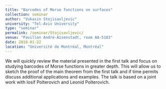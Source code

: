 ```yaml
---
title: "Barcodes of Morse functions on surfaces"
collection: seminar
author: "Vukasin Stojisavljevic"
university: "Tel-Aviv University"
type: "seminar"
permalink: /seminar/Stojisavljevic/
venue: "Pavillon André-Aisenstadt, room AA-5183"
date: 2018-01-22
location: "Université de Montréal, Montréal"
---
```


We will quickly review the material presented in the first talk and focus on studying barcodes of Morse functions in greater depth. This will allow us to sketch the proof of the main theorem from the first talk and if time permits discuss additional applications and examples. The talk is based on a joint work with Iosif Polterovich and Leonid Polterovich.
